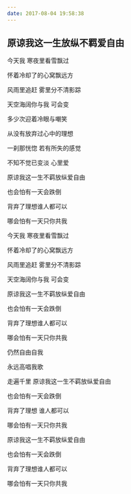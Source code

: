 ```yaml
---
date: 2017-08-04 19:58:38
---
```




## 原谅我这一生放纵不羁爱自由

 今天我 寒夜里看雪飘过

怀着冷却了的心窝飘远方

风雨里追赶 雾里分不清影踪

天空海阔你与我 可会变

多少次迎着冷眼与嘲笑

从没有放弃过心中的理想

一刹那恍惚 若有所失的感觉

不知不觉已变淡 心里爱

原谅我这一生不羁放纵爱自由

也会怕有一天会跌倒

背弃了理想谁人都可以

哪会怕有一天只你共我

今天我 寒夜里看雪飘过

怀着冷却了的心窝飘远方

风雨里追赶 雾里分不清影踪

天空海阔你与我 可会变

原谅我这一生不羁放纵爱自由

也会怕有一天会跌倒

背弃了理想谁人都可以

哪会怕有一天只你共我

仍然自由自我

永远高唱我歌

走遍千里 原谅我这一生不羁放纵爱自由

也会怕有一天会跌倒

背弃了理想 谁人都可以

哪会怕有一天只你共我

原谅我这一生不羁放纵爱自由

也会怕有一天会跌倒

背弃了理想谁人都可以

哪会怕有一天只你共我




<br>

